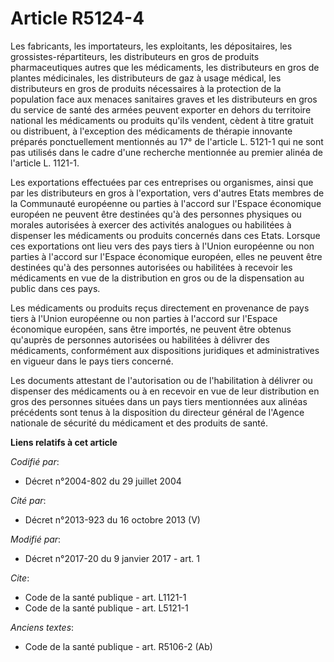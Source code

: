 # Article R5124-4

Les fabricants, les importateurs, les exploitants, les dépositaires, les grossistes-répartiteurs, les distributeurs en gros
de produits pharmaceutiques autres que les médicaments, les distributeurs en gros de plantes médicinales, les distributeurs
de gaz à usage médical, les distributeurs en gros de produits nécessaires à la protection de la population face aux menaces
sanitaires graves et les distributeurs en gros du service de santé des armées peuvent exporter en dehors du territoire
national les médicaments ou produits qu'ils vendent, cèdent à titre gratuit ou distribuent, à l'exception des médicaments de
thérapie innovante préparés ponctuellement mentionnés au 17° de l'article L. 5121-1 qui ne sont pas utilisés dans le cadre
d'une recherche mentionnée au premier alinéa de l'article L. 1121-1. 

Les exportations effectuées par ces entreprises ou organismes, ainsi que par les distributeurs en gros à l'exportation, vers
d'autres Etats membres de la Communauté européenne ou parties à l'accord sur l'Espace économique européen ne peuvent être
destinées qu'à des personnes physiques ou morales autorisées à exercer des activités analogues ou habilitées à dispenser les
médicaments ou produits concernés dans ces Etats. Lorsque ces exportations ont lieu vers des pays tiers à l'Union européenne
ou non parties à l'accord sur l'Espace économique européen, elles ne peuvent être destinées qu'à des personnes autorisées ou
habilitées à recevoir les médicaments en vue de la distribution en gros ou de la dispensation au public dans ces pays. 

Les médicaments ou produits reçus directement en provenance de pays tiers à l'Union européenne ou non parties à l'accord sur
l'Espace économique européen, sans être importés, ne peuvent être obtenus qu'auprès de personnes autorisées ou habilitées à
délivrer des médicaments, conformément aux dispositions juridiques et administratives en vigueur dans le pays tiers
concerné. 

Les documents attestant de l'autorisation ou de l'habilitation à délivrer ou dispenser des médicaments ou à en recevoir en
vue de leur distribution en gros des personnes situées dans un pays tiers mentionnées aux alinéas précédents sont tenus à la
disposition du directeur général de l'Agence nationale de sécurité du médicament et des produits de santé.

**Liens relatifs à cet article**

_Codifié par_:

  - Décret n°2004-802 du 29 juillet 2004

_Cité par_:

  - Décret n°2013-923 du 16 octobre 2013 (V)

_Modifié par_:

  - Décret n°2017-20 du 9 janvier 2017 - art. 1

_Cite_:

  - Code de la santé publique - art. L1121-1
  - Code de la santé publique - art. L5121-1

_Anciens textes_:

  - Code de la santé publique - art. R5106-2 (Ab)
